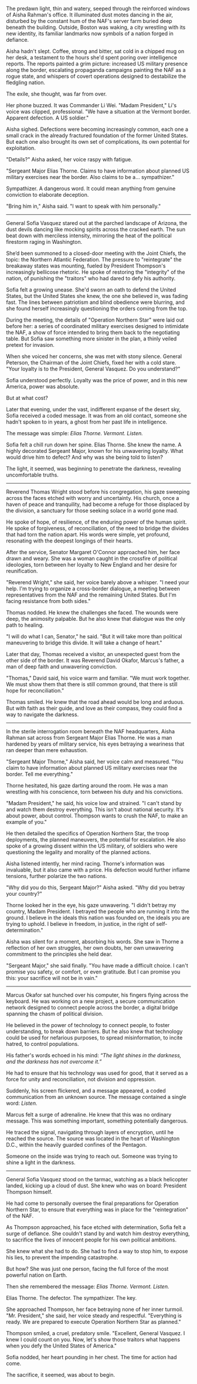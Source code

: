 The predawn light, thin and watery, seeped through the reinforced windows of Aisha Rahman's office. It illuminated dust motes dancing in the air, disturbed by the constant hum of the NAF's server farm buried deep beneath the building. Outside, Boston was waking, a city wrestling with its new identity, its familiar landmarks now symbols of a nation forged in defiance.

Aisha hadn't slept. Coffee, strong and bitter, sat cold in a chipped mug on her desk, a testament to the hours she'd spent poring over intelligence reports. The reports painted a grim picture: increased US military presence along the border, escalating propaganda campaigns painting the NAF as a rogue state, and whispers of covert operations designed to destabilize the fledgling nation.

The exile, she thought, was far from over.

Her phone buzzed. It was Commander Li Wei. "Madam President," Li's voice was clipped, professional. "We have a situation at the Vermont border. Apparent defection. A US soldier."

Aisha sighed. Defections were becoming increasingly common, each one a small crack in the already fractured foundation of the former United States. But each one also brought its own set of complications, its own potential for exploitation.

"Details?" Aisha asked, her voice raspy with fatigue.

"Sergeant Major Elias Thorne. Claims to have information about planned US military exercises near the border. Also claims to be a… sympathizer."

Sympathizer. A dangerous word. It could mean anything from genuine conviction to elaborate deception.

"Bring him in," Aisha said. "I want to speak with him personally."

***

General Sofia Vasquez stared out at the parched landscape of Arizona, the dust devils dancing like mocking spirits across the cracked earth. The sun beat down with merciless intensity, mirroring the heat of the political firestorm raging in Washington.

She’d been summoned to a closed-door meeting with the Joint Chiefs, the topic: the Northern Atlantic Federation. The pressure to "reintegrate" the breakaway states was mounting, fueled by President Thompson's increasingly bellicose rhetoric. He spoke of restoring the "integrity" of the nation, of punishing the "traitors" who had dared to defy his authority.

Sofia felt a growing unease. She'd sworn an oath to defend the United States, but the United States she knew, the one she believed in, was fading fast. The lines between patriotism and blind obedience were blurring, and she found herself increasingly questioning the orders coming from the top.

During the meeting, the details of "Operation Northern Star" were laid out before her: a series of coordinated military exercises designed to intimidate the NAF, a show of force intended to bring them back to the negotiating table. But Sofia saw something more sinister in the plan, a thinly veiled pretext for invasion.

When she voiced her concerns, she was met with stony silence. General Peterson, the Chairman of the Joint Chiefs, fixed her with a cold stare. "Your loyalty is to the President, General Vasquez. Do you understand?"

Sofia understood perfectly. Loyalty was the price of power, and in this new America, power was absolute.

But at what cost?

Later that evening, under the vast, indifferent expanse of the desert sky, Sofia received a coded message. It was from an old contact, someone she hadn't spoken to in years, a ghost from her past life in intelligence.

The message was simple: *Elias Thorne. Vermont. Listen.*

Sofia felt a chill run down her spine. Elias Thorne. She knew the name. A highly decorated Sergeant Major, known for his unwavering loyalty. What would drive him to defect? And why was she being told to listen?

The light, it seemed, was beginning to penetrate the darkness, revealing uncomfortable truths.

***

Reverend Thomas Wright stood before his congregation, his gaze sweeping across the faces etched with worry and uncertainty. His church, once a haven of peace and tranquility, had become a refuge for those displaced by the division, a sanctuary for those seeking solace in a world gone mad.

He spoke of hope, of resilience, of the enduring power of the human spirit. He spoke of forgiveness, of reconciliation, of the need to bridge the divides that had torn the nation apart. His words were simple, yet profound, resonating with the deepest longings of their hearts.

After the service, Senator Margaret O'Connor approached him, her face drawn and weary. She was a woman caught in the crossfire of political ideologies, torn between her loyalty to New England and her desire for reunification.

"Reverend Wright," she said, her voice barely above a whisper. "I need your help. I'm trying to organize a cross-border dialogue, a meeting between representatives from the NAF and the remaining United States. But I'm facing resistance from both sides."

Thomas nodded. He knew the challenges she faced. The wounds were deep, the animosity palpable. But he also knew that dialogue was the only path to healing.

"I will do what I can, Senator," he said. "But it will take more than political maneuvering to bridge this divide. It will take a change of heart."

Later that day, Thomas received a visitor, an unexpected guest from the other side of the border. It was Reverend David Okafor, Marcus's father, a man of deep faith and unwavering conviction.

"Thomas," David said, his voice warm and familiar. "We must work together. We must show them that there is still common ground, that there is still hope for reconciliation."

Thomas smiled. He knew that the road ahead would be long and arduous. But with faith as their guide, and love as their compass, they could find a way to navigate the darkness.

***

In the sterile interrogation room beneath the NAF headquarters, Aisha Rahman sat across from Sergeant Major Elias Thorne. He was a man hardened by years of military service, his eyes betraying a weariness that ran deeper than mere exhaustion.

"Sergeant Major Thorne," Aisha said, her voice calm and measured. "You claim to have information about planned US military exercises near the border. Tell me everything."

Thorne hesitated, his gaze darting around the room. He was a man wrestling with his conscience, torn between his duty and his convictions.

"Madam President," he said, his voice low and strained. "I can't stand by and watch them destroy everything. This isn't about national security. It's about power, about control. Thompson wants to crush the NAF, to make an example of you."

He then detailed the specifics of Operation Northern Star, the troop deployments, the planned maneuvers, the potential for escalation. He also spoke of a growing dissent within the US military, of soldiers who were questioning the legality and morality of the planned actions.

Aisha listened intently, her mind racing. Thorne's information was invaluable, but it also came with a price. His defection would further inflame tensions, further polarize the two nations.

"Why did you do this, Sergeant Major?" Aisha asked. "Why did you betray your country?"

Thorne looked her in the eye, his gaze unwavering. "I didn't betray my country, Madam President. I betrayed the people who are running it into the ground. I believe in the ideals this nation was founded on, the ideals you are trying to uphold. I believe in freedom, in justice, in the right of self-determination."

Aisha was silent for a moment, absorbing his words. She saw in Thorne a reflection of her own struggles, her own doubts, her own unwavering commitment to the principles she held dear.

"Sergeant Major," she said finally. "You have made a difficult choice. I can't promise you safety, or comfort, or even gratitude. But I can promise you this: your sacrifice will not be in vain."

***

Marcus Okafor sat hunched over his computer, his fingers flying across the keyboard. He was working on a new project, a secure communication network designed to connect people across the border, a digital bridge spanning the chasm of political division.

He believed in the power of technology to connect people, to foster understanding, to break down barriers. But he also knew that technology could be used for nefarious purposes, to spread misinformation, to incite hatred, to control populations.

His father's words echoed in his mind: *“The light shines in the darkness, and the darkness has not overcome it.”*

He had to ensure that his technology was used for good, that it served as a force for unity and reconciliation, not division and oppression.

Suddenly, his screen flickered, and a message appeared, a coded communication from an unknown source. The message contained a single word: *Listen.*

Marcus felt a surge of adrenaline. He knew that this was no ordinary message. This was something important, something potentially dangerous.

He traced the signal, navigating through layers of encryption, until he reached the source. The source was located in the heart of Washington D.C., within the heavily guarded confines of the Pentagon.

Someone on the inside was trying to reach out. Someone was trying to shine a light in the darkness.

***

General Sofia Vasquez stood on the tarmac, watching as a black helicopter landed, kicking up a cloud of dust. She knew who was on board: President Thompson himself.

He had come to personally oversee the final preparations for Operation Northern Star, to ensure that everything was in place for the "reintegration" of the NAF.

As Thompson approached, his face etched with determination, Sofia felt a surge of defiance. She couldn't stand by and watch him destroy everything, to sacrifice the lives of innocent people for his own political ambitions.

She knew what she had to do. She had to find a way to stop him, to expose his lies, to prevent the impending catastrophe.

But how? She was just one person, facing the full force of the most powerful nation on Earth.

Then she remembered the message: *Elias Thorne. Vermont. Listen.*

Elias Thorne. The defector. The sympathizer. The key.

She approached Thompson, her face betraying none of her inner turmoil. "Mr. President," she said, her voice steady and respectful. "Everything is ready. We are prepared to execute Operation Northern Star as planned."

Thompson smiled, a cruel, predatory smile. "Excellent, General Vasquez. I knew I could count on you. Now, let's show those traitors what happens when you defy the United States of America."

Sofia nodded, her heart pounding in her chest. The time for action had come.

The sacrifice, it seemed, was about to begin.